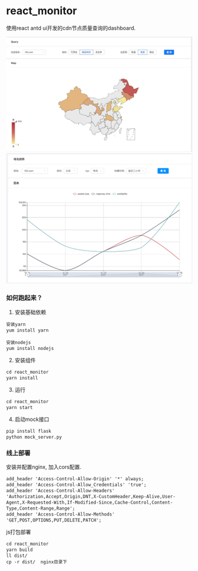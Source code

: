 # react_monitor

使用react antd ui开发的cdn节点质量查询的dashboard.

![](docs/map.png)
![](docs/line.png)

### 如何跑起来？

1. 安装基础依赖

```
安装yarn
yum install yarn

安装nodejs
yum install nodejs
```

2. 安装组件

```
cd react_monitor
yarn install
```

3. 运行

```
cd react_monitor
yarn start
```

4. 启动mock接口

```
pip install flask
python mock_server.py
```

### 线上部署

安装并配置nginx, 加入cors配置.

```
add_header 'Access-Control-Allow-Origin' '*' always;
add_header 'Access-Control-Allow_Credentials' 'true';
add_header 'Access-Control-Allow-Headers' 'Authorization,Accept,Origin,DNT,X-CustomHeader,Keep-Alive,User-Agent,X-Requested-With,If-Modified-Since,Cache-Control,Content-Type,Content-Range,Range';
add_header 'Access-Control-Allow-Methods' 'GET,POST,OPTIONS,PUT,DELETE,PATCH';
```

js打包部署
```
cd react_monitor
yarn build
ll dist/
cp -r dist/  nginx目录下
```

